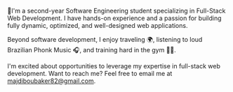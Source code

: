 👋I'm a second-year Software Engineering student specializing in Full-Stack Web Development. 
I have hands-on experience and a passion for building fully dynamic, optimized, and well-designed web applications.

Beyond software development, I enjoy traveling 🌍, listening to loud Brazilian Phonk Music 🎧, and training hard in the gym 🏋️‍♂️.

I'm excited about opportunities to leverage my expertise in full-stack web development. 
Want to reach me? Feel free to email me at majdiboubaker82@gmail.com.

<!---
BenBoubakerMajdi/BenBoubakerMajdi is a ✨ special ✨ repository because its `README.md` (this file) appears on your GitHub profile.
You can click the Preview link to take a look at your changes.
--->
